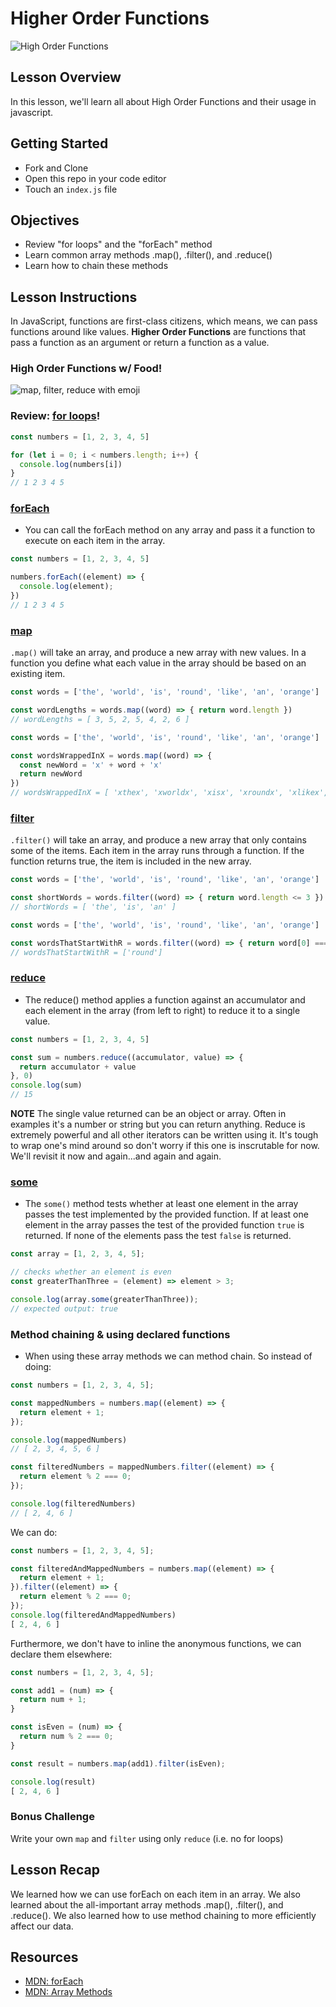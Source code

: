 # Higher Order Functions

![High Order Functions](https://miro.medium.com/max/812/1*-kjr_j7fmoQNIGLf8eZIgw.jpeg)

## Lesson Overview
In this lesson, we'll learn all about High Order Functions and their usage in javascript.

## Getting Started
- Fork and Clone
- Open this repo in your code editor
- Touch an `index.js` file

## Objectives
  - Review "for loops" and the "forEach" method
  - Learn common array methods .map(), .filter(), and .reduce()
  - Learn how to chain these methods
  
## Lesson Instructions
In JavaScript, functions are first-class citizens, which means, we can pass functions around like values. **Higher Order Functions** are functions that pass a function as an argument or return a function as a value.

### High Order Functions w/ Food!

![map, filter, reduce with emoji](https://i.redd.it/yf7rw3pjiapx.jpg)

### Review: [for loops](https://developer.mozilla.org/en-US/docs/Web/JavaScript/Reference/Statements/for)!

```javascript
const numbers = [1, 2, 3, 4, 5]

for (let i = 0; i < numbers.length; i++) {
  console.log(numbers[i])
}
// 1 2 3 4 5
```


### [forEach](https://developer.mozilla.org/en-US/docs/Web/JavaScript/Reference/Global_Objects/Array/forEach)

- You can call the forEach method on any array and pass it a function to execute on each item in the array.

```javascript
const numbers = [1, 2, 3, 4, 5]

numbers.forEach((element) => {
  console.log(element);
})
// 1 2 3 4 5
```


### [map](https://developer.mozilla.org/en-US/docs/Web/JavaScript/Reference/Global_Objects/Array/map)

`.map()` will take an array, and produce a new array with new values. In a function you define what each value in the array should be based on an existing item.

```js
const words = ['the', 'world', 'is', 'round', 'like', 'an', 'orange']

const wordLengths = words.map((word) => { return word.length })
// wordLengths = [ 3, 5, 2, 5, 4, 2, 6 ]
```

```js
const words = ['the', 'world', 'is', 'round', 'like', 'an', 'orange']

const wordsWrappedInX = words.map((word) => { 
  const newWord = 'x' + word + 'x'
  return newWord
})
// wordsWrappedInX = [ 'xthex', 'xworldx', 'xisx', 'xroundx', 'xlikex', 'xanx', 'xorangex' ]
```


### [filter](https://developer.mozilla.org/en-US/docs/Web/JavaScript/Reference/Global_Objects/Array/filter)

`.filter()` will take an array, and produce a new array that only contains some of the items. Each item in the array runs through a function. If the function returns true, the item is included in the new array.

```js
const words = ['the', 'world', 'is', 'round', 'like', 'an', 'orange']

const shortWords = words.filter((word) => { return word.length <= 3 })
// shortWords = [ 'the', 'is', 'an' ]
```


```js
const words = ['the', 'world', 'is', 'round', 'like', 'an', 'orange']

const wordsThatStartWithR = words.filter((word) => { return word[0] === 'r' })
// wordsThatStartWithR = ['round']
```


### [reduce](https://developer.mozilla.org/en-US/docs/Web/JavaScript/Reference/Global_Objects/Array/Reduce)
- The reduce() method applies a function against an accumulator and each element in the array (from left to right) to reduce it to a single value.

```javascript
const numbers = [1, 2, 3, 4, 5]

const sum = numbers.reduce((accumulator, value) => {
  return accumulator + value
}, 0)
console.log(sum)
// 15
```

__NOTE__ The single value returned can be an object or array. Often in examples it's a number or string but you can return anything. Reduce is extremely powerful and all other iterators can be written using it. It's tough to wrap one's mind around so don't worry if this one is inscrutable for now. We'll revisit it now and again...and again and again.

### [some](https://developer.mozilla.org/en-US/docs/Web/JavaScript/Reference/Global_Objects/Array/some)
- The `some()` method tests whether at least one element in the array passes the test implemented by the provided function. If at least one element in the array passes the test of the provided function `true` is returned.  If none of the elements pass the test `false` is returned.

```javascript
const array = [1, 2, 3, 4, 5];

// checks whether an element is even
const greaterThanThree = (element) => element > 3;

console.log(array.some(greaterThanThree));
// expected output: true
```

### Method chaining & using declared functions

- When using these array methods we can method chain. So instead of doing:

```javascript
const numbers = [1, 2, 3, 4, 5];

const mappedNumbers = numbers.map((element) => {
  return element + 1;
});

console.log(mappedNumbers)
// [ 2, 3, 4, 5, 6 ]

const filteredNumbers = mappedNumbers.filter((element) => {
  return element % 2 === 0;
});

console.log(filteredNumbers)
// [ 2, 4, 6 ]
```

We can do:

```javascript
const numbers = [1, 2, 3, 4, 5];

const filteredAndMappedNumbers = numbers.map((element) => {
  return element + 1;
}).filter((element) => {
  return element % 2 === 0;
});
console.log(filteredAndMappedNumbers)
[ 2, 4, 6 ]
```

Furthermore, we don't have to inline the anonymous functions, we can declare them elsewhere:

```javascript
const numbers = [1, 2, 3, 4, 5];

const add1 = (num) => {
  return num + 1;
}

const isEven = (num) => {
  return num % 2 === 0;
}

const result = numbers.map(add1).filter(isEven);

console.log(result)
[ 2, 4, 6 ]
```

### Bonus Challenge

Write your own `map` and `filter` using only `reduce` (i.e. no for loops)

## Lesson Recap
We learned how we can use forEach on each item in an array. We also learned about the all-important array methods .map(), .filter(), and .reduce(). We also learned how to use method chaining to more efficiently affect our data.

## Resources
 - [MDN: forEach](https://developer.mozilla.org/en-US/docs/Web/JavaScript/Reference/Global_Objects/Array/forEach)
 - [MDN: Array Methods](https://developer.mozilla.org/en-US/docs/Web/JavaScript/Reference/Global_Objects/Array#)